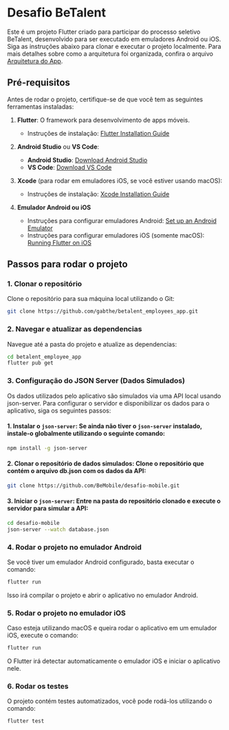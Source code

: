 # Desafio BeTalent

Este é um projeto Flutter criado para participar do processo seletivo BeTalent, desenvolvido para ser executado em emuladores Android ou iOS. Siga as instruções abaixo para clonar e executar o projeto localmente. Para mais detalhes sobre como a arquitetura foi organizada, confira o arquivo [Arquitetura do App](ARCHITECTURE.md).

## Pré-requisitos

Antes de rodar o projeto, certifique-se de que você tem as seguintes ferramentas instaladas:

1. **Flutter**: O framework para desenvolvimento de apps móveis.
   - Instruções de instalação: [Flutter Installation Guide](https://flutter.dev/docs/get-started/install)

2. **Android Studio** ou **VS Code**:
   - **Android Studio**: [Download Android Studio](https://developer.android.com/studio)
   - **VS Code**: [Download VS Code](https://code.visualstudio.com/)

3. **Xcode** (para rodar em emuladores iOS, se você estiver usando macOS):
   - Instruções de instalação: [Xcode Installation Guide](https://developer.apple.com/xcode/)

4. **Emulador Android ou iOS**
   - Instruções para configurar emuladores Android: [Set up an Android Emulator](https://developer.android.com/studio/run/emulator)
   - Instruções para configurar emuladores iOS (somente macOS): [Running Flutter on iOS](https://flutter.dev/docs/get-started/install/macos)

## Passos para rodar o projeto

### 1. Clonar o repositório

Clone o repositório para sua máquina local utilizando o Git:

```bash
git clone https://github.com/gabthe/betalent_employees_app.git
```

### 2. Navegar e atualizar as dependencias

Navegue até a pasta do projeto e atualize as dependencias:

```bash
cd betalent_employee_app
flutter pub get
```

### 3. Configuração do JSON Server (Dados Simulados)

Os dados utilizados pelo aplicativo são simulados via uma API local usando json-server. Para configurar o servidor e disponibilizar os dados para o aplicativo, siga os seguintes passos:

#### 1. Instalar o `json-server`: Se ainda não tiver o `json-server` instalado, instale-o globalmente utilizando o seguinte comando:

```bash
npm install -g json-server
```

#### 2. Clonar o repositório de dados simulados: Clone o repositório que contém o arquivo db.json com os dados da API:

```bash
git clone https://github.com/BeMobile/desafio-mobile.git
```

#### 3. Iniciar o `json-server`: Entre na pasta do repositório clonado e execute o servidor para simular a API:

```bash
cd desafio-mobile
json-server --watch database.json
```

### 4. Rodar o projeto no emulador Android

Se você tiver um emulador Android configurado, basta executar o comando:

```bash
flutter run
```

Isso irá compilar o projeto e abrir o aplicativo no emulador Android.

### 5. Rodar o projeto no emulador iOS

Caso esteja utilizando macOS e queira rodar o aplicativo em um emulador iOS, execute o comando:

```bash
flutter run
```

O Flutter irá detectar automaticamente o emulador iOS e iniciar o aplicativo nele.

### 6. Rodar os testes

O projeto contém testes automatizados, você pode rodá-los utilizando o comando:

```bash
flutter test
```

